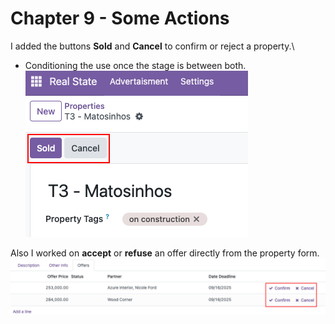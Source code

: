 #  

# Chapter 9 - Some Actions

I added the buttons **Sold** and **Cancel** to confirm or reject a property.\
* Conditioning the use once the stage is between both.
![alt text](image-1.png)

Also I worked on **accept** or **refuse** an offer directly from the property form.
![alt text](image.png)